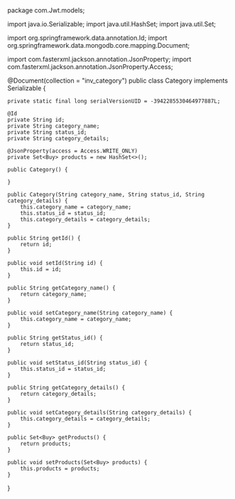 package com.Jwt.models;

import java.io.Serializable;
import java.util.HashSet;
import java.util.Set;

import org.springframework.data.annotation.Id;
import org.springframework.data.mongodb.core.mapping.Document;

import com.fasterxml.jackson.annotation.JsonProperty;
import com.fasterxml.jackson.annotation.JsonProperty.Access;

@Document(collection = "inv_category")
public class Category implements Serializable {
    
    private static final long serialVersionUID = -3942285530464977887L;
    
    @Id
    private String id;
    private String category_name;
    private String status_id;
    private String category_details;

    @JsonProperty(access = Access.WRITE_ONLY)
    private Set<Buy> products = new HashSet<>();

    public Category() {
        
    }

    public Category(String category_name, String status_id, String category_details) {
        this.category_name = category_name;
        this.status_id = status_id;
        this.category_details = category_details;
    }

    public String getId() {
        return id;
    }

    public void setId(String id) {
        this.id = id;
    }

    public String getCategory_name() {
        return category_name;
    }

    public void setCategory_name(String category_name) {
        this.category_name = category_name;
    }

    public String getStatus_id() {
        return status_id;
    }

    public void setStatus_id(String status_id) {
        this.status_id = status_id;
    }

    public String getCategory_details() {
        return category_details;
    }

    public void setCategory_details(String category_details) {
        this.category_details = category_details;
    }
  
    public Set<Buy> getProducts() {
        return products;
    }

    public void setProducts(Set<Buy> products) {
        this.products = products;
    }
}
